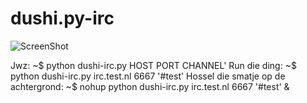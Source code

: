 dushi.py-irc
========
![ScreenShot](http://i.imgur.com/UTNGuqw.png)

Jwz:
    	~$ python dushi-irc.py HOST PORT CHANNEL'
Run die ding:
    	~$ python dushi-irc.py irc.test.nl 6667 '#test'
Hossel die smatje op de achtergrond:
    	~$ nohup python dushi-irc.py irc.test.nl 6667 '#test' &
